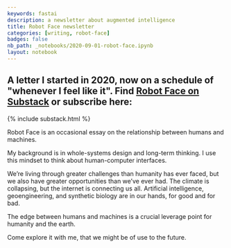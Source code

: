```yaml
---
keywords: fastai
description: a newsletter about augmented intelligence
title: Robot Face newsletter
categories: [writing, robot-face]
badges: false
nb_path: _notebooks/2020-09-01-robot-face.ipynb
layout: notebook
---
```


<!--
#################################################
### THIS FILE WAS AUTOGENERATED! DO NOT EDIT! ###
#################################################
# file to edit: _notebooks/2020-09-01-robot-face.ipynb
-->

<div class="container" id="notebook-container">
        
<div class="cell border-box-sizing text_cell rendered"><div class="inner_cell">
<div class="text_cell_render border-box-sizing rendered_html">
<h2 id="A-letter-I-started-in-2020,-now-on-a-schedule-of-&quot;whenever-I-feel-like-it&quot;.-Find-Robot-Face-on-Substack-or-subscribe-here:">A letter I started in 2020, now on a schedule of "whenever I feel like it". Find <a href="https://robotface.substack.com">Robot Face on Substack</a> or subscribe here:<a class="anchor-link" href="#A-letter-I-started-in-2020,-now-on-a-schedule-of-&quot;whenever-I-feel-like-it&quot;.-Find-Robot-Face-on-Substack-or-subscribe-here:"> </a></h2><p>{% include substack.html %}</p>

</div>
</div>
</div>
<div class="cell border-box-sizing text_cell rendered"><div class="inner_cell">
<div class="text_cell_render border-box-sizing rendered_html">
<p>Robot Face is an occasional essay on the relationship between humans and machines.</p>
<p>My background is in whole-systems design and long-term thinking. I use this mindset to think about human-computer interfaces.</p>
<p>We’re living through greater challenges than humanity has ever faced, but we also have greater opportunities than we’ve ever had. The climate is collapsing, but the internet is connecting us all. Artificial intelligence, geoengineering, and synthetic biology are in our hands, for good and for bad.</p>
<p>The edge between humans and machines is a crucial leverage point for humanity and the earth.</p>
<p>Come explore it with me, that we might be of use to the future.</p>

</div>
</div>
</div>
</div>
 

